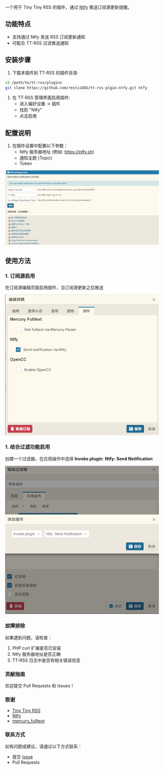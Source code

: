 一个用于 Tiny Tiny RSS 的插件，通过 [Ntfy](https://ntfy.sh/)
推送订阅源更新提醒。

## 功能特点

- 支持通过 Ntfy 发送 RSS 订阅更新通知
- 可配合 TT-RSS 过滤推送通知

## 安装步骤

1. 下载本插件到 TT-RSS 的插件目录:

```bash
cd /path/to/tt-rss/plugins
git clone https://github.com/resticDOG/tt-rss-plgin-ntfy.git ntfy
```

1. 在 TT-RSS 管理界面启用插件:
   - 进入偏好设置 -> 插件
   - 找到 "Ntfy"
   - 点击启用

## 配置说明

1. 在插件设置中配置以下参数：
   - Ntfy 服务器地址 (例如: <https://ntfy.sh>)
   - 通知主题 (Topic)
   - Token

![image.png](./screenshots/2db2ec2587ca9d38d05d581ab209c25b.png)

## 使用方法

### 1. 订阅源启用

在订阅源编辑页面启用插件，当订阅源更新之后推送

![image.png](./screenshots/fda8b59913cbd5a6b3a8dc56f993bf1d.png)

### 1. 结合过滤功能启用

创建一个过滤器，在应用操作中选择 **Invoke plugin**: **Ntfy: Send Notification**

![image.png](./screenshots/623b8bec5f8a53b86cb4de8cf63b762c.png)

### 故障排除

如果遇到问题，请检查：

1. PHP curl 扩展是否已安装
2. Ntfy 服务器地址是否正确
3. TT-RSS 日志中是否有相关错误信息

### 贡献指南

欢迎提交 Pull Requests 和 Issues！

### 致谢

- [Tiny Tiny RSS](https://tt-rss.org/)
- [Ntfy](https://ntfy.sh/)
- [mercury_fulltext](https://github.com/HenryQW/mercury_fulltext)

### 联系方式

如有问题或建议，请通过以下方式联系：

- 提交 [Issue](https://github.com/resticDOG/tt-rss-plugin-ntfy/issues)
- Pull Requests
